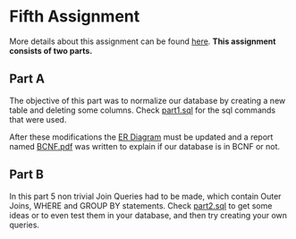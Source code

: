 # Fifth Assignment

More details about this assignment can be found [here](assignment-report/5th-assignment.pdf). **This assignment consists of two parts.**

## Part A

The objective of this part was to normalize our database by creating a new table and deleting some columns. Check [part1.sql](src/part1.sql) for the sql commands that were used.

After these modifications the [ER Diagram](ER-Diagram\airbnb_ERD.png) must be updated and a report named [BCNF.pdf](assignment-report/BCNF.pdf) was written to explain if our database is in BCNF or not.

## Part B

In this part 5 non trivial Join Queries had to be made, which contain Outer Joins, WHERE and GROUP BY statements. Check [part2.sql](src/part2.sql) to get some ideas or to even test them in your database, and then try creating your own queries.
